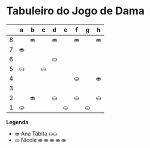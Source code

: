 # Tabuleiro do Jogo de Dama

|   | a | b | c | d | e | f | g | h |
|---|---|---|---|---|---|---|---|---|
| 8 |   | ⛂ |   | ⛂ |   | ⛂ |   | ⛂ |
| 7 | ⛂ |   |   |   |  |   |   |   |
| 6 |   |   |   | ⛀ |   |  |   |   |
| 5 | ⛀ |   | ⛀ |   |   |   |   |   |
| 4 |   |   |   |    |   | ⛀ |   | ⛂ |
| 3 |   |   |  |    |   |   |   |   |
| 2 |    | ⛂  |   | ⛀ |   | ⛀ |   | ⛀ |
| 1 | ⛀ |   |   |   | ⛀ |   | ⛀ |   |

**Legenda**

- ⛂  Ana Tábita ⛀⛀
- ⛀  Nicole ⛂ ⛂ ⛂ ⛂ ⛂